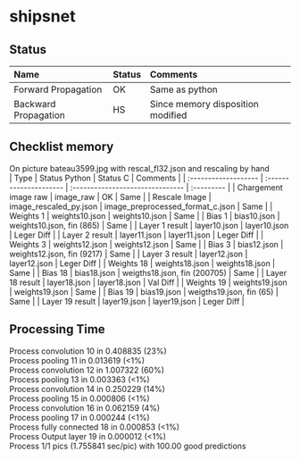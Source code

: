 # shipsnet

## Status
| Name                 | Status | Comments                          |
| :------------------- | :----- | :-------------------------------- |
| Forward Propagation  | OK     | Same as python                    |
| Backward Propagation | HS     | Since memory disposition modified |

## Checklist memory
On picture bateau3599.jpg with rescal_fl32.json and rescaling by hand  
| Type                 | Status Python          | Status C                         | Comments   |
| :------------------- | :--------------------- | :------------------------------- | :--------- |
| Chargement image raw | image_raw              | OK                               | Same       |
| Rescale Image        | image_rescaled_py.json | image_preprocessed_format_c.json | Same       |
| Weights 1            | weights10.json         | weights10.json                   | Same       |
| Bias 1               | bias10.json            | weights10.json, fin (865)        | Same       |
| Layer 1 result       | layer10.json           | layer10.json                     | Leger Diff |
| Layer 2 result       | layer11.json           | layer11.json                     | Leger Diff |
| Weights 3            | weights12.json         | weights12.json                   | Same       |
| Bias 3               | bias12.json            | weights12.json, fin (9217)       | Same       |
| Layer 3 result       | layer12.json           | layer12.json                     | Leger Diff |
| Weights 18           | weights18.json         | weights18.json                   | Same       |
| Bias 18              | bias18.json            | weigths18.json, fin (200705)     | Same       |
| Layer 18 result      | layer18.json           | layer18.json                     | Val Diff   |
| Weights 19           | weights19.json         | weights19.json                   | Same       |
| Bias 19              | bias19.json            | weigths19.json, fin (65)         | Same       |
| Layer 19 result      | layer19.json           | layer19.json                     | Leger Diff |

## Processing Time
Process convolution 10 in 0.408835 (23%)  
Process pooling 11 in 0.013619 (<1%)  
Process convolution 12 in 1.007322 (60%)  
Process pooling 13 in 0.003363 (<1%)  
Process convolution 14 in 0.250229 (14%)  
Process pooling 15 in 0.000806 (<1%)  
Process convolution 16 in 0.062159 (4%)  
Process pooling 17 in 0.000244 (<1%)  
Process fully connected 18 in 0.000853 (<1%)  
Process Output layer 19 in 0.000012 (<1%)  
Process 1/1 pics (1.755841 sec/pic) with 100.00 good predictions  